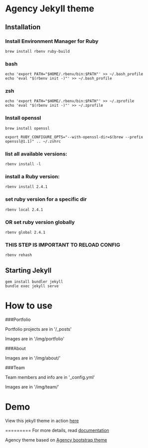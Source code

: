 Agency Jekyll theme
====================

## Installation

### Install Environment Manager for Ruby
`brew install rbenv ruby-build`

### bash
```
echo 'export PATH="$HOME/.rbenv/bin:$PATH"' >> ~/.bash_profile
echo 'eval "$(rbenv init -)"' >> ~/.bash_profile
```  

### zsh
```
echo 'export PATH="$HOME/.rbenv/bin:$PATH"' >> ~/.zprofile
echo 'eval "$(rbenv init -)"' >> ~/.zprofile  
```

### Install openssl
`brew install openssl`

`export RUBY_CONFIGURE_OPTS="--with-openssl-dir=$(brew --prefix openssl@1.1)" .. ~/.zshrc`

### list all available versions:
`rbenv install -l`

### install a Ruby version:
`rbenv install 2.4.1`

### set ruby version for a specific dir
`rbenv local 2.4.1`

### OR set ruby version globally
`rbenv global 2.4.1`

### THIS STEP IS IMPORTANT TO RELOAD CONFIG
`rbenv rehash`

## Starting Jekyll

```
gem install bundler jekyll
bundle exec jekyll serve
```

# How to use

###Portfolio 

Portfolio projects are in '/_posts'

Images are in '/img/portfolio'

###About

Images are in '/img/about/'

###Team

Team members and info are in '_config.yml'

Images are in '/img/team/'


# Demo

View this jekyll theme in action [here](https://y7kim.github.io/agency-jekyll-theme)

=========
For more details, read [documentation](http://jekyllrb.com/)

Agency theme based on [Agency bootstrap theme ](https://startbootstrap.com/template-overviews/agency/)